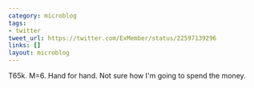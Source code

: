 ```yaml
---
category: microblog
tags:
- twitter
tweet_url: https://twitter.com/ExMember/status/22597139296
links: []
layout: microblog
---
```

T65k. M=6. Hand for hand. Not sure how I'm going to spend the money.
